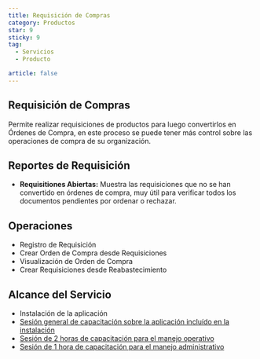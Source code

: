 ```yaml
---
title: Requisición de Compras
category: Productos
star: 9
sticky: 9
tag:
  - Servicios
  - Producto

article: false
---
```

## Requisición de Compras

Permite realizar requisiciones de productos para luego convertirlos en Órdenes de Compra, en este proceso se puede tener más control sobre las operaciones de compra de su organización.

## Reportes de Requisición

- **Requisitiones Abiertas:** Muestra las requisiciones que no se han convertido en órdenes de compra, muy útil para verificar todos los documentos pendientes por ordenar o rechazar.

## Operaciones

- Registro de Requisición
- Crear Orden de Compra desde Requisiciones
- Visualización de Orden de Compra
- Crear Requisiciones desde Reabastecimiento

## Alcance del Servicio

- Instalación de la aplicación
- [Sesión general de capacitación sobre la aplicación incluído en la instalación](../learning/training-session.md)
- [Sesión de 2 horas de capacitación para el manejo operativo](../learning/training-session.md)
- [Sesión de 1 hora de capacitación para el manejo administrativo](../learning/training-session.md)

